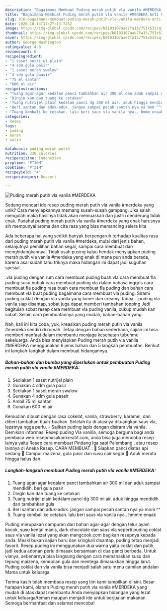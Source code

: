 ```yaml
---
description: "Bagaimana Membuat Puding merah putih vla vanila #MERDEKA Anti Gagal"
title: "Bagaimana Membuat Puding merah putih vla vanila #MERDEKA Anti Gagal"
slug: 916-bagaimana-membuat-puding-merah-putih-vla-vanila-merdeka-anti-gagal
date: 2020-10-14T17:27:13.725Z
image: https://img-global.cpcdn.com/recipes/b8103107aae7fa15/751x532cq70/puding-merah-putih-vla-vanila-merdeka-foto-resep-utama.jpg
thumbnail: https://img-global.cpcdn.com/recipes/b8103107aae7fa15/751x532cq70/puding-merah-putih-vla-vanila-merdeka-foto-resep-utama.jpg
cover: https://img-global.cpcdn.com/recipes/b8103107aae7fa15/751x532cq70/puding-merah-putih-vla-vanila-merdeka-foto-resep-utama.jpg
author: George Washington
ratingvalue: 4.8
reviewcount: 6
recipeingredient:
- "1 saset nutrijel plain"
- "4 sdm gula pasir"
- "1 saset merah swalow"
- "4 sdm gula paasir"
- "75 ml santan"
- "600 ml air"
recipeinstructions:
- "Tuang agar-agar kedalam panci tambahkan air 300 ml dan aduk sampai mendidih. beri gula pasir"
- "Dingin kan dan tuang ke cetakan"
- "Tuang nutrijel plain kedalam panci dg 300 ml air. aduk hingga mendidih dan tambahkan gula"
- "Beri santan dan aduk-aduk. jangan sampai pecah santan nya ya mom ^^"
- "Tuang kembali ke cetakan. lalu beri saus vla vanila nya.. hmmm enaak"
categories:
- Resep
tags:
- puding
- merah
- putih

katakunci: puding merah putih 
nutrition: 236 calories
recipecuisine: Indonesian
preptime: "PT16M"
cooktime: "PT31M"
recipeyield: "4"
recipecategory: Dessert

---
```



![Puding merah putih vla vanila #MERDEKA](https://img-global.cpcdn.com/recipes/b8103107aae7fa15/751x532cq70/puding-merah-putih-vla-vanila-merdeka-foto-resep-utama.jpg)

Sedang mencari ide resep puding merah putih vla vanila #merdeka yang unik? Cara menyiapkannya memang susah-susah gampang. Jika salah mengolah maka hasilnya tidak akan memuaskan dan justru cenderung tidak enak. Padahal puding merah putih vla vanila #merdeka yang enak harusnya sih mempunyai aroma dan cita rasa yang bisa memancing selera kita.

Ada beberapa hal yang sedikit banyak berpengaruh terhadap kualitas rasa dari puding merah putih vla vanila #merdeka, mulai dari jenis bahan, selanjutnya pemilihan bahan segar, sampai cara membuat dan menghidangkannya. Tidak usah pusing kalau hendak menyiapkan puding merah putih vla vanila #merdeka yang enak di mana pun anda berada, karena asal sudah tahu triknya maka hidangan ini dapat jadi suguhan spesial.

.vla puding dengan rum cara membuat puding buah vla cara membuat fla puding susu bubuk cara membuat puding vla dalam bahasa inggris cara membuat fla puding rasa buah cara membuat fla puding dan bahan cara membuat vla buat puding bagaimana cara membuat vla puding. Sirami puding coklat dengan vla vanila yang lumer dan creamy. tadaa….puding vla vanila siap disantap, sobat juga dapat memberi tambahan topping Jadi begitulah sobat resep cara membuat vla puding vanila, cukup mudah kan sobat. Selain cara pembuatannya yang mudah, bahan-bahan yang.


Nah, kali ini kita coba, yuk, kreasikan puding merah putih vla vanila #merdeka sendiri di rumah. Tetap dengan bahan sederhana, sajian ini bisa memberi manfaat dalam membantu menjaga kesehatan tubuhmu sekeluarga. Anda bisa menyiapkan Puding merah putih vla vanila #MERDEKA menggunakan 6 jenis bahan dan 5 langkah pembuatan. Berikut ini langkah-langkah dalam membuat hidangannya.

<!--inarticleads1-->

##### Bahan-bahan dan bumbu yang diperlukan untuk pembuatan Puding merah putih vla vanila #MERDEKA:

1. Sediakan 1 saset nutrijel plain
1. Gunakan 4 sdm gula pasir
1. Sediakan 1 saset merah swalow
1. Gunakan 4 sdm gula paasir
1. Ambil 75 ml santan
1. Gunakan 600 ml air


Kemudian dibuat dengan rasa cokelat, vanila, strawberry, karamel, dan diberi tambahan buah-buahan. Setelah itu di atasnya dituangkan saus vla, lezatnya ngga perlu. - Sajikan puding lapis dengan disiram vla vanila. Demikian informasi Resep puding Vla vanilla, semoga berguna bagi anda pembaca web resepmasakankreatif.com, anda bisa juga mencoba resep lainya yaitu Resep cara membuat Pindang Iga sapi Palembang , atau resep lainnya di Aneka Resep. CARA MEMBUAT :  Siapkan panci diatas api sedang  Campur maizena, gula pasir dan susu cair segar  Aduk merata hingga halus dan. 

<!--inarticleads2-->

##### Langkah-langkah membuat Puding merah putih vla vanila #MERDEKA:

1. Tuang agar-agar kedalam panci tambahkan air 300 ml dan aduk sampai mendidih. beri gula pasir
1. Dingin kan dan tuang ke cetakan
1. Tuang nutrijel plain kedalam panci dg 300 ml air. aduk hingga mendidih dan tambahkan gula
1. Beri santan dan aduk-aduk. jangan sampai pecah santan nya ya mom ^^
1. Tuang kembali ke cetakan. lalu beri saus vla vanila nya.. hmmm enaak


Puding merupakan campuran dari bahan agar-agar dengan telur ayam kocok, susu kental manis, dark chocolate dan saus vla seperti puding coklat saus vla vanila lezat yang akan mangcook.com bagikan resepnya kepada anda. Meski bukan sajian baru dan sringkali disantap, puding tetap menjadi favorit. Resep puding ini menggunakan dua warna yaitu coklat dan putih, jadi kedua adonan perlu dimasak bersamaan di dua panci berbeda. Untuk vlanya, sebenarnya bisa langsung dengan cara memanaskan susu dan tepung maizena, kemudian gula dan mentega dimasukkan hingga larut. Puding coklat dan vla vanila bisa menjadi salah satu menu camilan andalan Mama untuk keluarga. 

Terima kasih telah membaca resep yang tim kami tampilkan di sini. Besar harapan kami, olahan Puding merah putih vla vanila #MERDEKA yang mudah di atas dapat membantu Anda menyiapkan hidangan yang lezat untuk keluarga/teman maupun menjadi ide untuk berjualan makanan. Semoga bermanfaat dan selamat mencoba!
